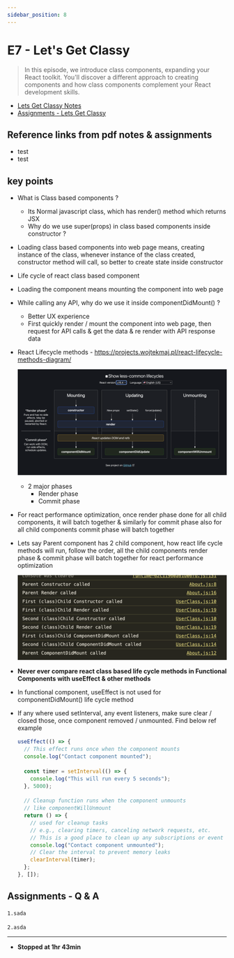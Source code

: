 ```yaml
---
sidebar_position: 8
---
```


# E7 - Let's Get Classy

> In this episode, we introduce class components, expanding your React toolkit. You'll discover a different approach to creating components and how class components complement your React development skills.

- [Lets Get Classy Notes](https://github.com/pravn27/reactjs-tech-doc/blob/master/docs/reactjs-course-tutorials/namaste-reactjs-course/readerDoc/E8-Get-Classy/E8-lets-get-classy.pdf)
- [Assignments - Lets Get Classy](https://github.com/pravn27/reactjs-tech-doc/blob/master/docs/reactjs-course-tutorials/namaste-reactjs-course/readerDoc/E8-Get-Classy/Assignments-LetsGetClassy.pdf)

## Reference links from pdf notes & assignments

- test
- test

## key points

- What is Class based components ?
  - Its Normal javascript class, which has render() method which returns JSX
  - Why do we use super(props) in class based components inside constructor ?
- Loading class based components into web page means, creating instance of the class, whenever instance of the class created, constructor method will call, so better to create state inside constructor
- Life cycle of react class based component
- Loading the component means mounting the component into web page
- While calling any API, why do we use it inside componentDidMount() ?
  - Better UX experience
  - First quickly render / mount the component into web page, then request for API calls & get the data & re render with API response data
- React Lifecycle methods - https://projects.wojtekmaj.pl/react-lifecycle-methods-diagram/

  ![alt text](../images/react-lifeCycle-methods.png)

  - 2 major phases
    - Render phase
    - Commit phase

- For react performance optimization, once render phase done for all child components, it will batch together & similarly for commit phase also for all child components commit phase will batch together
- Lets say Parent component has 2 child component, how react life cycle methods will run, follow the order, all the child components render phase & commit phase will batch together for react performance optimization

  ![alt text](../images/order-react-lifecyle.png)

- **Never ever compare react class based life cycle methods in Functional Components with useEffect & other methods**

- In functional component, useEffect is not used for componentDidMount() life cycle method

- If any where used setInterval, any event listeners, make sure clear / closed those, once component removed / unmounted. Find below ref example

  ```javascript
  useEffect(() => {
    // This effect runs once when the component mounts
    console.log("Contact component mounted");

    const timer = setInterval(() => {
      console.log("This will run every 5 seconds");
    }, 5000);

    // Cleanup function runs when the component unmounts
    // like componentWillUnmount
    return () => {
      // used for cleanup tasks
      // e.g., clearing timers, canceling network requests, etc.
      // This is a good place to clean up any subscriptions or event listeners
      console.log("Contact component unmounted");
      // Clear the interval to prevent memory leaks
      clearInterval(timer);
    };
  }, []);
  ```

## Assignments - Q & A

    1.sada

    2.asda

---

- **Stopped at 1hr 43min**
